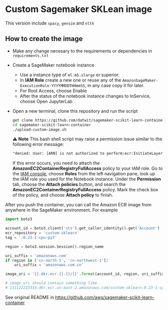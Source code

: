 # Custom Sagemaker SKLean image

This version include `spacy`, `gensim` and `nltk`

## How to create the image

- Make any change necesary to the requirements or dependencies in `requirements.txt`
- Create a SageMaker notebook instance
  - Use a instance type of `ml.m5.xlarge` or superior.
  - In **IAM Role** create a new one or reuse any of the `AmazonSageMaker-ExecutionRole-YYYYMMDDTHHmmSS`, in any case copy it for later.
  - For Root Access, choose Enable
  - After the status of the notebook instance changes to InService, choose Open JupyterLab
- Open a new terminal, clone this repository and run the script

  ```sh
  get clone https://github.com/datwit/sagemaker-scikit-learn-container
  cd sagemaker-scikit-learn-container
  ./upload-custom-image.sh
  ```

  :warning: **Note**
  This bash shell script may raise a permission issue similar to the following error message:

  ```txt
  "denied: User: [ARN] is not authorized to perform:ecr:InitiateLayerUpload on resource:arn:aws:ecr:us-east-1:[id]:repository/.."
  ```

  If this error occurs, you need to attach the **AmazonEC2ContainerRegistryFullAccess** policy to your IAM role. Go to the [IAM console](https://console.aws.amazon.com/iam/home), choose **Roles** from the left navigation pane, look up the IAM role you used for the Notebook instance. Under the **Permission** tab, choose the **Attach policies** button, and search the **AmazonEC2ContainerRegistryFullAccess** policy. Mark the check box of the policy, and choose **Attach policy** to finish.

After you push the container, you can call the Amazon ECR image from anywhere in the SageMaker environment. For example

```python
import boto3

account_id = boto3.client('sts').get_caller_identity().get('Account')
ecr_repository = 'custom-sklearn'
tag = ':0.23-1-cpu-py3'

region = boto3.session.Session().region_name

uri_suffix = 'amazonaws.com'
if region in ['cn-north-1', 'cn-northwest-1']:
    uri_suffix = 'amazonaws.com.cn'

image_uri = '{}.dkr.ecr.{}.{}/{}'.format(account_id, region, uri_suffix, ecr_repository + tag)

# image_uri should contain something like
# 111122223333.dkr.ecr.us-east-2.amazonaws.com/custom-sklearn:0.23-1-cpu-py3
```

See original README in https://github.com/aws/sagemaker-scikit-learn-container
